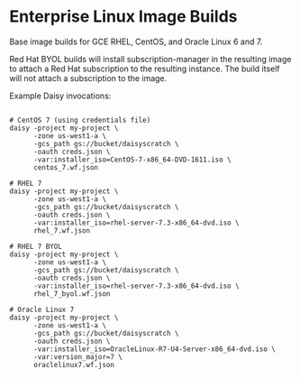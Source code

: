 # Enterprise Linux Image Builds

Base image builds for GCE RHEL, CentOS, and Oracle Linux 6 and 7.

Red Hat BYOL builds will install subscription-manager in the resulting image to
attach a Red Hat subscription to the resulting instance. The build itself will
not attach a subscription to the image.

Example Daisy invocations:
```shell

# CentOS 7 (using credentials file)
daisy -project my-project \
      -zone us-west1-a \
      -gcs_path gs://bucket/daisyscratch \
      -oauth creds.json \
      -var:installer_iso=CentOS-7-x86_64-DVD-1611.iso \
      centos_7.wf.json

# RHEL 7
daisy -project my-project \
      -zone us-west1-a \
      -gcs_path gs://bucket/daisyscratch \
      -oauth creds.json \
      -var:installer_iso=rhel-server-7.3-x86_64-dvd.iso \
      rhel_7.wf.json

# RHEL 7 BYOL
daisy -project my-project \
      -zone us-west1-a \
      -gcs_path gs://bucket/daisyscratch \
      -oauth creds.json \
      -var:installer_iso=rhel-server-7.3-x86_64-dvd.iso \
      rhel_7_byol.wf.json

# Oracle Linux 7
daisy -project my-project \
      -zone us-west1-a \
      -gcs_path gs://bucket/daisyscratch \
      -oauth creds.json \
      -var:installer_iso=OracleLinux-R7-U4-Server-x86_64-dvd.iso \
      -var:version_major=7 \
      oraclelinux7.wf.json
```
